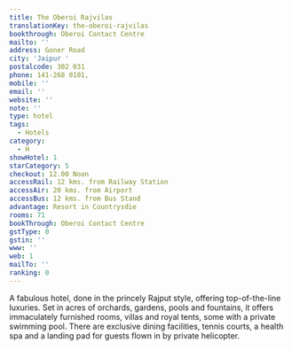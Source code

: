 ```yaml
---
title: The Oberoi Rajvilas
translationKey: the-oberoi-rajvilas
bookthrough: Oberoi Contact Centre
mailto: ''
address: Goner Road
city: 'Jaipur '
postalcode: 302 031
phone: 141-268 0101,
mobile: ''
email: ''
website: ''
note: ''
type: hotel
tags:
  - Hotels
category:
  - H
showHotel: 1
starCategory: 5
checkout: 12.00 Noon
accessRail: 12 kms. from Railway Station
accessAir: 20 kms. from Airport
accessBus: 12 kms. from Bus Stand
advantage: Resort in Countrysdie
rooms: 71
bookThrough: Oberoi Contact Centre
gstType: 0
gstin: ''
www: ''
web: 1
mailTo: ''
ranking: 0
---
```







A fabulous hotel, done in the princely Rajput style, offering top-of-the-line luxuries. Set in acres of orchards, gardens, pools and fountains, it offers immaculately furnished rooms, villas and royal tents, some with a private swimming pool. There are exclusive dining facilities, tennis courts, a health spa and a landing pad for guests flown in by private helicopter.